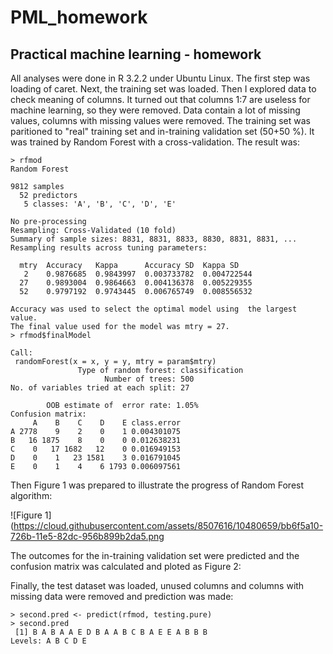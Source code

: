 # PML_homework
## Practical machine learning - homework

All analyses were done in R 3.2.2 under Ubuntu Linux. The first step was loading of caret. Next, the training set was loaded. Then I explored data to check meaning of columns. It turned out that columns 1:7 are useless for machine learning, so they were removed. Data contain a lot of missing values, columns with missing values were removed. The training set was paritioned to "real" training set and in-training validation set (50+50 %). It was trained by Random Forest with a cross-validation. The result was:

```{R}
> rfmod
Random Forest 

9812 samples
  52 predictors
   5 classes: 'A', 'B', 'C', 'D', 'E' 

No pre-processing
Resampling: Cross-Validated (10 fold) 
Summary of sample sizes: 8831, 8831, 8833, 8830, 8831, 8831, ... 
Resampling results across tuning parameters:

  mtry  Accuracy   Kappa      Accuracy SD  Kappa SD   
   2    0.9876685  0.9843997  0.003733782  0.004722544
  27    0.9893004  0.9864663  0.004136378  0.005229355
  52    0.9797192  0.9743445  0.006765749  0.008556532

Accuracy was used to select the optimal model using  the largest value.
The final value used for the model was mtry = 27. 
> rfmod$finalModel

Call:
 randomForest(x = x, y = y, mtry = param$mtry) 
               Type of random forest: classification
                     Number of trees: 500
No. of variables tried at each split: 27

        OOB estimate of  error rate: 1.05%
Confusion matrix:
     A    B    C    D    E class.error
A 2778    9    2    0    1 0.004301075
B   16 1875    8    0    0 0.012638231
C    0   17 1682   12    0 0.016949153
D    0    1   23 1581    3 0.016791045
E    0    1    4    6 1793 0.006097561
```

Then Figure 1 was prepared to illustrate the progress of Random Forest algorithm:

![Figure 1](https://cloud.githubusercontent.com/assets/8507616/10480659/bb6f5a10-726b-11e5-82dc-956b899b2da5.png

The outcomes for the in-training validation set were predicted and the confusion matrix was calculated and ploted as Figure 2:

Finally, the test dataset was loaded, unused columns and columns with missing data were removed and prediction was made:

```{R}
> second.pred <- predict(rfmod, testing.pure)
> second.pred
 [1] B A B A A E D B A A B C B A E E A B B B
Levels: A B C D E
```
